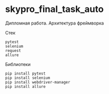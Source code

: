# skypro_final_task_auto
Дипломная работа. Архитектура фреймворка

Стек

    pytest
    selenium
    request
    allure

Библиотеки

    pip install pytest
    pip install selenium
    pip install webdriver-manager
    pip install allure

